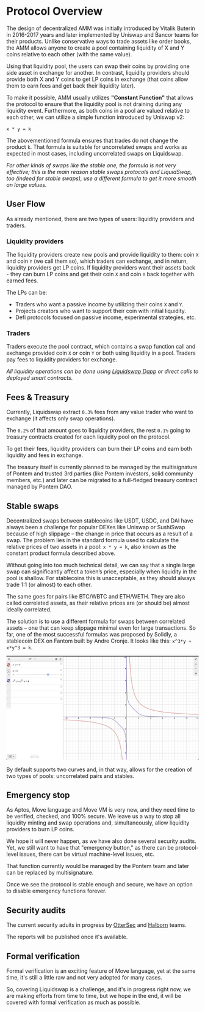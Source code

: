 # Protocol Overview

The design of decentralized AMM was initially introduced by Vitalik Buterin in 2016-2017 years and later implemented by Uniswap and Bancor teams for their products. Unlike conservative ways to trade assets like order books, the AMM allows anyone to create a pool containing liquidity of X and Y coins relative to each other (with the same value).

Using that liquidity pool, the users can swap their coins by providing one side asset in exchange for another. In contrast, liquidity providers should provide both X and Y coins to get LP coins in exchange (that coins allow them to earn fees and get back their liquidity later). 

To make it possible, AMM usually utilizes **"Constant Function"** that allows the protocol to ensure that the liquidity pool is not draining during any liquidity event. Furthermore, as both coins in a pool are valued relative to each other, we can utilize a simple function introduced by Uniswap v2:

```
x * y = k
```

The abovementioned formula ensures that trades do not change the product `k`. That formula is suitable for uncorrelated swaps and works as expected in most cases, including uncorrelated swaps on Liquidswap.

_For other kinds of swaps like the stable one, the formula is not very effective; this is the main reason stable swaps protocols and LiquidSwap, too (indeed for stable swaps), use a different formula to get it more smooth on large values._

## User Flow

As already mentioned, there are two types of users: liquidity providers and traders.

### Liquidity providers

The liquidity providers create new pools and provide liquidity to them: coin `X` and coin `Y` (we call them so), which traders can exchange, and in return, liquidity providers get LP coins. If liquidity providers want their assets back - they can burn LP coins and get their coin `X` and coin `Y` back together with earned fees.

The LPs can be:

* Traders who want a passive income by utilizing their coins `X` and `Y`.
* Projects creators who want to support their coin with initial liquidity.
* Defi protocols focused on passive income, experimental strategies, etc.

### Traders

Traders execute the pool contract, which contains a swap function call and exchange provided coin `X` or coin `Y` or both using liquidity in a pool. Traders pay fees to liquidity providers for exchange.

_All liquidity operations can be done using [Liquidswap Dapp](https://liquidswap.com) or direct calls to deployed smart contracts._

## Fees & Treasury

Currently, Liquidswap extract `0.3%` fees from any value trader who want to exchange (it affects only swap operations). 

The `0.2%` of that amount goes to liquidity providers, the rest `0.1%` going to treasury contracts created for each liquidity pool on the protocol. 

To get their fees, liquidity providers can burn their LP coins and earn both liquidity and fees in exchange.

The treasury itself is currently planned to be managed by the multisignature of Pontem and trusted 3rd parties (like Pontem investors, solid community members, etc.) and later can be migrated to a full-fledged treasury contract managed by Pontem DAO.

## Stable swaps

Decentralized swaps between stablecoins like USDT, USDC, and DAI have always been a challenge for popular DEXes like Uniswap or SushiSwap because of high slippage – the change in price that occurs as a result of a swap. The problem lies in the standard formula used to calculate the relative prices of two assets in a pool: `x * y = k`, also known as the constant product formula described above. 

Without going into too much technical detail, we can say that a single large swap can significantly affect a token’s price, especially when liquidity in the pool is shallow. For stablecoins this is unacceptable, as they should always trade 1:1 (or almost) to each other. 

The same goes for pairs like BTC/WBTC and ETH/WETH. They are also called correlated assets, as their relative prices are (or should be) almost ideally correlated. 

The solution is to use a different formula for swaps between correlated assets – one that can keep slippage minimal even for large transactions. So far, one of the most successful formulas was proposed by Solidly, a stablecoin DEX on Fantom built by Andre Cronje. It looks like this: `x^3*y + x*y^3 = k`.

![Stable Curve vs Uncorrelated One](../assets/stable-vs-uncorrelated-curve.png)

By default supports two curves and, in that way, allows for the creation of two types of pools: uncorrelated pairs and stables.

## Emergency stop

As Aptos, Move language and Move VM is very new, and they need time to be verified, checked, and 100% secure. We leave us a way to stop all liquidity minting and swap operations and, simultaneously, allow liquidity providers to burn LP coins.

We hope it will never happen, as we have also done several security audits. Yet, we still want to have that "emergency button," as there can be protocol-level issues, there can be virtual machine-level issues, etc.

That function currently would be managed by the Pontem team and later can be replaced by multisignature. 

Once we see the protocol is stable enough and secure, we have an option to disable emergency functions forever.

## Security audits

The current security aduits in progress by [OtterSec](https://osec.io/) and [Halborn](https://halborn.com/) teams. 

The reports will be published once it's available.

## Formal verification

Formal verification is an exciting feature of Move language, yet at the same time, it's still a little raw and not very adopted for many cases.

So, covering Liquidswap is a challenge, and it's in progress right now, we are making efforts from time to time, but we hope in the end, it will be covered with formal verification as much as possible. 
